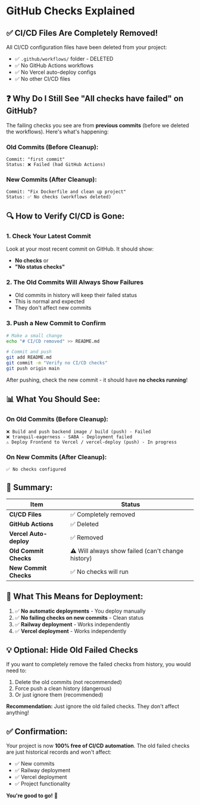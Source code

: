# GitHub Checks Explained

## ✅ CI/CD Files Are Completely Removed!

All CI/CD configuration files have been deleted from your project:
- ✅ `.github/workflows/` folder - DELETED
- ✅ No GitHub Actions workflows
- ✅ No Vercel auto-deploy configs
- ✅ No other CI/CD files

## ❓ Why Do I Still See "All checks have failed" on GitHub?

The failing checks you see are from **previous commits** (before we deleted the workflows). Here's what's happening:

### Old Commits (Before Cleanup):
```
Commit: "first commit" 
Status: ❌ Failed (had GitHub Actions)
```

### New Commits (After Cleanup):
```
Commit: "Fix Dockerfile and clean up project"
Status: ✅ No checks (workflows deleted)
```

## 🔍 How to Verify CI/CD is Gone:

### 1. Check Your Latest Commit
Look at your most recent commit on GitHub. It should show:
- **No checks** or
- **"No status checks"**

### 2. The Old Commits Will Always Show Failures
- Old commits in history will keep their failed status
- This is normal and expected
- They don't affect new commits

### 3. Push a New Commit to Confirm
```bash
# Make a small change
echo "# CI/CD removed" >> README.md

# Commit and push
git add README.md
git commit -m "Verify no CI/CD checks"
git push origin main
```

After pushing, check the new commit - it should have **no checks running**!

## 📊 What You Should See:

### On Old Commits (Before Cleanup):
```
❌ Build and push backend image / build (push) - Failed
❌ tranquil-eagerness - SABA - Deployment failed
⚠️ Deploy Frontend to Vercel / vercel-deploy (push) - In progress
```

### On New Commits (After Cleanup):
```
✅ No checks configured
```

## 🎯 Summary:

| Item | Status |
|------|--------|
| **CI/CD Files** | ✅ Completely removed |
| **GitHub Actions** | ✅ Deleted |
| **Vercel Auto-deploy** | ✅ Removed |
| **Old Commit Checks** | ⚠️ Will always show failed (can't change history) |
| **New Commit Checks** | ✅ No checks will run |

## 🚀 What This Means for Deployment:

1. ✅ **No automatic deployments** - You deploy manually
2. ✅ **No failing checks on new commits** - Clean status
3. ✅ **Railway deployment** - Works independently
4. ✅ **Vercel deployment** - Works independently

## 💡 Optional: Hide Old Failed Checks

If you want to completely remove the failed checks from history, you would need to:
1. Delete the old commits (not recommended)
2. Force push a clean history (dangerous)
3. Or just ignore them (recommended)

**Recommendation:** Just ignore the old failed checks. They don't affect anything!

## ✅ Confirmation:

Your project is now **100% free of CI/CD automation**. The old failed checks are just historical records and won't affect:
- ✅ New commits
- ✅ Railway deployment
- ✅ Vercel deployment
- ✅ Project functionality

**You're good to go!** 🎉
